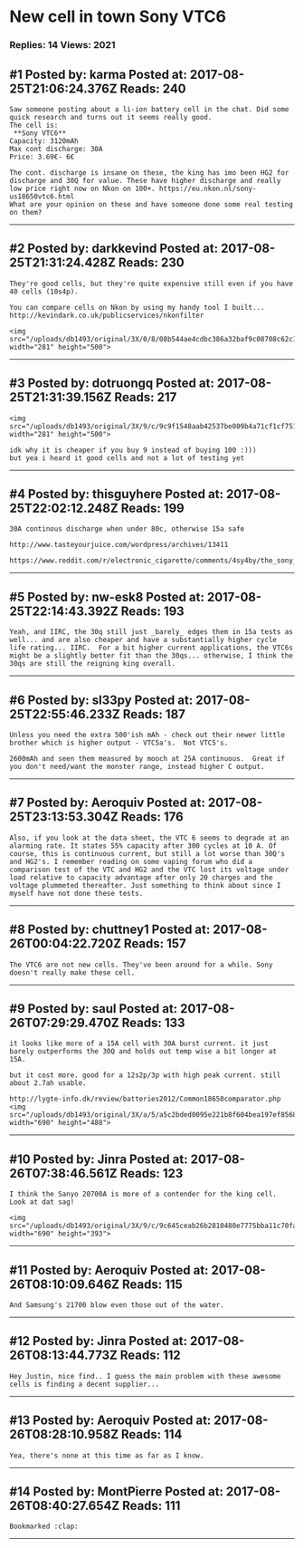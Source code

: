 # New cell in town Sony VTC6

### Replies: 14 Views: 2021

## \#1 Posted by: karma Posted at: 2017-08-25T21:06:24.376Z Reads: 240

```
Saw someone posting about a li-ion battery cell in the chat. Did some quick research and turns out it seems really good.
The cell is:
 **Sony VTC6**
Capacity: 3120mAh
Max cont discharge: 30A
Price: 3.69€- 6€

The cont. discharge is insane on these, the king has imo been HG2 for discharge and 30Q for value. These have higher discharge and really low price right now on Nkon on 100+. https://eu.nkon.nl/sony-us18650vtc6.html
What are your opinion on these and have someone done some real testing on them?
```

---
## \#2 Posted by: darkkevind Posted at: 2017-08-25T21:31:24.428Z Reads: 230

```
They're good cells, but they're quite expensive still even if you have 40 cells (10s4p).

You can compare cells on Nkon by using my handy tool I built...
http://kevindark.co.uk/publicservices/nkonfilter

<img src="/uploads/db1493/original/3X/0/8/08b544ae4cdbc386a32baf9c08708c62c19ced5e.png" width="281" height="500">
```

---
## \#3 Posted by: dotruongq Posted at: 2017-08-25T21:31:39.156Z Reads: 217

```
<img src="/uploads/db1493/original/3X/9/c/9c9f1548aab42537be009b4a71cf1cf75162a33b.PNG" width="281" height="500">

idk why it is cheaper if you buy 9 instead of buying 100 :)))
but yea i heard it good cells and not a lot of testing yet
```

---
## \#4 Posted by: thisguyhere Posted at: 2017-08-25T22:02:12.248Z Reads: 199

```
30A continous discharge when under 80c, otherwise 15a safe

http://www.tasteyourjuice.com/wordpress/archives/13411

https://www.reddit.com/r/electronic_cigarette/comments/4sy4by/the_sony_vtc6_is_not_rated_at_30a/
```

---
## \#5 Posted by: nw-esk8 Posted at: 2017-08-25T22:14:43.392Z Reads: 193

```
Yeah, and IIRC, the 30q still just _barely_ edges them in 15a tests as well... and are also cheaper and have a substantially higher cycle life rating... IIRC.  For a bit higher current applications, the VTC6s might be a slightly better fit than the 30qs... otherwise, I think the 30qs are still the reigning king overall.
```

---
## \#6 Posted by: sl33py Posted at: 2017-08-25T22:55:46.233Z Reads: 187

```
Unless you need the extra 500'ish mAh - check out their newer little brother which is higher output - VTC5a's.  Not VTC5's.

2600mAh and seen them measured by mooch at 25A continuous.  Great if you don't need/want the monster range, instead higher C output.
```

---
## \#7 Posted by: Aeroquiv Posted at: 2017-08-25T23:13:53.304Z Reads: 176

```
Also, if you look at the data sheet, the VTC 6 seems to degrade at an alarming rate. It states 55% capacity after 300 cycles at 10 A. Of course, this is continuous current, but still a lot worse than 30Q's and HG2's. I remember reading on some vaping forum who did a comparison test of the VTC and HG2 and the VTC lost its voltage under load relative to capacity advantage after only 20 charges and the voltage plummeted thereafter. Just something to think about since I myself have not done these tests.
```

---
## \#8 Posted by: chuttney1 Posted at: 2017-08-26T00:04:22.720Z Reads: 157

```
The VTC6 are not new cells. They've been around for a while. Sony doesn't really make these cell.
```

---
## \#9 Posted by: saul Posted at: 2017-08-26T07:29:29.470Z Reads: 133

```
it looks like more of a 15A cell with 30A burst current. it just barely outperforms the 30Q and holds out temp wise a bit longer at 15A. 

but it cost more. good for a 12s2p/3p with high peak current. still about 2.7ah usable.

http://lygte-info.dk/review/batteries2012/Common18650comparator.php
<img src="/uploads/db1493/original/3X/a/5/a5c2bded0095e221b8f604bea197ef856856c87a.png" width="690" height="488">
```

---
## \#10 Posted by: Jinra Posted at: 2017-08-26T07:38:46.561Z Reads: 123

```
I think the Sanyo 20700A is more of a contender for the king cell. Look at dat sag!

<img src="/uploads/db1493/original/3X/9/c/9c645ceab26b2810480e7775bba11c70fa9a2bf6.png" width="690" height="393">
```

---
## \#11 Posted by: Aeroquiv Posted at: 2017-08-26T08:10:09.646Z Reads: 115

```
And Samsung's 21700 blow even those out of the water.
```

---
## \#12 Posted by: Jinra Posted at: 2017-08-26T08:13:44.773Z Reads: 112

```
Hey Justin, nice find.. I guess the main problem with these awesome cells is finding a decent supplier...
```

---
## \#13 Posted by: Aeroquiv Posted at: 2017-08-26T08:28:10.958Z Reads: 114

```
Yea, there's none at this time as far as I know.
```

---
## \#14 Posted by: MontPierre Posted at: 2017-08-26T08:40:27.654Z Reads: 111

```
Bookmarked :clap:
```

---
